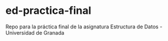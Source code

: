 # ed-practica-final
Repo para la práctica final de la asignatura Estructura de Datos - Universidad de Granada

